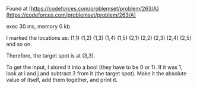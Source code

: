 Found at [https://codeforces.com/problemset/problem/263/A](https://codeforces.com/problemset/problem/263/A)

exec 30 ms, memory 0 kb

I marked the locations as:
(1,1) (1,2) (1,3) (1,4) (1,5)
(2,1) (2,2) (2,3) (2,4) (2,5)
and so on.

Therefore, the target spot is at (3,3).

To get the input, I stored it into a bool (they have to be 0 or 1). If it was 1, look at i and j and subtract 3 from it (the target spot). Make it the absolute value of itself, add them together, and print it.
